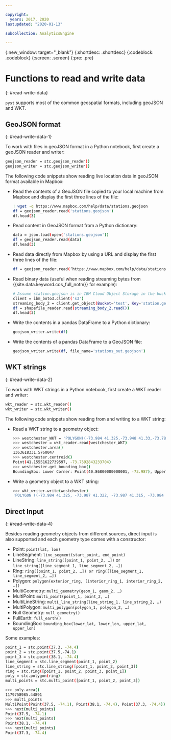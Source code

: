 ```yaml
---

copyright:
  years: 2017, 2020
lastupdated: "2020-01-13"

subcollection: AnalyticsEngine

---
```


<!-- Attribute definitions -->
{:new_window: target="_blank"}
{:shortdesc: .shortdesc}
{:codeblock: .codeblock}
{:screen: .screen}
{:pre: .pre}

# Functions to read and write data
{: #read-write-data}

`pyst` supports most of the common geospatial formats, including  geoJSON and WKT.

## GeoJSON format
{: #read-write-data-1}

To work with files in geoJSON format in a Python notebook, first create a geoJSON reader and writer:
```bash
geojson_reader = stc.geojson_reader()
geojson_writer = stc.geojson_writer()
```
The following code snippets show reading live location data in geoJSON format available in Mapbox:

- Read the contents of a GeoJSON file copied to your local machine from Mapbox and display the first three lines of the file:
    ```bash
    ! wget -q https://www.mapbox.com/help/data/stations.geojson
    df = geojson_reader.read('stations.geojson')
    df.head(3)
    ```
- Read content in GeoJSON format from a Python dictionary:
    ```bash
    data = json.load(open('stations.geojson'))
    df = geojson_reader.read(data)
    df.head(3)
    ```
- Read data directly from Mapbox by using a URL and display the first three lines of the file:
    ```bash
    df = geojson_reader.read(‘https://www.mapbox.com/help/data/stations.geojson’) df.head(3)
    ```
- Read binary data (useful when reading streaming bytes from {{site.data.keyword.cos_full_notm}} for example):
    ```bash
    # Assume station.geojson is in IBM Cloud Object Storage in the bucket "test"
    client = ibm_boto3.client('s3')
    streaming_body_2 = client.get_object(Bucket='test', Key='station.geojson')['Body']
    df = shapefile_reader.read(streaming_body_2.read())
    df.head(3)
    ```
- Write the contents in a pandas DataFrame to a Python dictionary:
    ```bash
    geojson_writer.write(df)
    ```
- Write the contents of a pandas DataFrame to a GeoJSON file:
    ```bash
    geojson_writer.write(df, file_name='stations_out.geojson')
    ```

## WKT strings
{: #read-write-data-2}

To work with WKT strings in a Python notebook, first create a WKT reader and writer:
```bash
wkt_reader = stc.wkt_reader()
wkt_writer = stc.wkt_writer()
```

The following code snippets show reading from and writing to a WKT string:

- Read a WKT string to a geometry object:
    ```bash
    >>> westchester_WKT = 'POLYGON((-73.984 41.325,-73.948 41.33,-73.78 41.346,-73.625 41.363,-73.545 41.37,-73.541 41.368,-73.547 41.297,-73.485 41.223,-73.479 41.215,-73.479 41.211,-73.493 41.203,-73.509 41.197,-73.623 41.144,-73.628 41.143,-73.632 41.14,-73.722 41.099,-73.714 41.091,-73.701 41.073,-73.68 41.049,-73.68 41.047,-73.673 41.041,-73.672 41.038,-73.668 41.035,-73.652 41.015,-73.651 41.011,-73.656 41,-73.655 40.998,-73.656 40.995,-73.654 40.994,-73.654 40.987,-73.617 40.952,-73.618 40.946,-73.746 40.868,-73.751 40.868,-73.821 40.887,-73.826 40.886,-73.84 40.89,-73.844 40.896,-73.844 40.9,-73.85 40.903,-73.853 40.903,-73.854 40.9,-73.859 40.896,-73.909 40.911,-73.92 40.912,-73.923 40.914,-73.923 40.918,-73.901 40.979,-73.894 41.023,-73.893 41.043,-73.896 41.071,-73.894 41.137,-73.94 41.207,-73.965 41.24,-73.973 41.244,-73.975 41.247,-73.976 41.257,-73.973 41.266,-73.95 41.288,-73.966 41.296,-73.98 41.309,-73.984 41.311,-73.987 41.315,-73.987 41.322,-73.984 41.325))'
    >>> westchester = wkt_reader.read(westchester_WKT)
    >>> westchester.area()
    1363618331.5760047
    >>> westchester.centroid()
    Point(41.15551622739597, -73.7592843233704)
    >>> westchester.get_bounding_box()
    BoundingBox: Lower Corner: Point(40.86800000000001, -73.987), Upper Corner: Point(41.36999999999998, -73.479)
    ```
- Write a geometry object to a WKT string:
    ```bash
    >>> wkt_writer.write(westchester)
    'POLYGON ((-73.984 41.325, -73.987 41.322, -73.987 41.315, -73.984 41.311, -73.98 41.309, -73.966 41.296, -73.95 41.288, -73.973 41.266, -73.976 41.257, -73.975 41.247, -73.973 41.244, -73.965 41.24, -73.94 41.207, -73.894 41.137, -73.896 41.071, -73.893 41.043, -73.894 41.023, -73.901 40.979, -73.923 40.918, -73.923 40.914, -73.92 40.912, -73.909 40.911, -73.859 40.896, -73.854 40.9, -73.853 40.903, -73.85 40.903, -73.844 40.9, -73.844 40.896, -73.84 40.89, -73.826 40.886, -73.821 40.887, -73.751 40.868, -73.746 40.868, -73.618 40.946, -73.617 40.952, -73.654 40.987, -73.654 40.994, -73.656 40.995, -73.655 40.998, -73.656 41.0, -73.651 41.011, -73.652 41.015, -73.668 41.035, -73.672 41.038, -73.673 41.041, -73.68 41.047, -73.68 41.049, -73.701 41.073, -73.714 41.091, -73.722 41.099, -73.632 41.14, -73.628 41.143, -73.623 41.144, -73.509 41.197, -73.493 41.203, -73.479 41.211, -73.479 41.215, -73.485 41.223, -73.547 41.297, -73.541 41.368, -73.545 41.37, -73.625 41.363, -73.78 41.346, -73.948 41.33, -73.984 41.325))'
    ```

## Direct Input
{: #read-write-data-4}

Besides reading geometry objects from different sources, direct input is also supported and each geometry type comes with a constructor:

- Point: `point(lat, lon)`
- LineSegment: `line_segment(start_point, end_point)`
- LineString: `line_string([point_1, point_2, …])` or `line_string([line_segment_1, line_segment_2, …])`
- Ring: `ring([point_1, point_2, …]) or ring([line_segment_1, line_segment_2, …])`
- Polygon: `polygon(exterior_ring, [interior_ring_1, interior_ring_2, …])`
- MultiGeometry: `multi_geometry(geom_1, geom_2, …)`
- MultiPoint: `multi_point(point_1, point_2, …)`
- MultiLineString: `multi_line_string(line_string_1, line_string_2, …)`
- MultiPolygon: `multi_polygon(polygon_1, polygon_2, …)`
- Null Geometry: `null_geometry()`
- FullEarth: `full_earth()`
- BoundingBox: `bounding_box(lower_lat, lower_lon, upper_lat, upper_lon)`

Some examples:
```bash
point_1 = stc.point(37.3, -74.4)
point_2 = stc.point(37.5,-74.1)
point_3 = stc.point(38.1, -74.4)
line_segment = stc.line_segment(point_1, point_2)
line_string = stc.line_string([point_1, point_2, point_3])
ring = stc.ring([point_1, point_2, point_3, point_1])
poly = stc.polygon(ring)
multi_points = stc.multi_point([point_1, point_2, point_3])

>>> poly.area()
1179758985.44891
>>> multi_points
MultiPoint(Point(37.5, -74.1), Point(38.1, -74.4), Point(37.3, -74.4))
>>> next(multi_points)
Point(37.5, -74.1)
>>> next(multi_points)
Point(38.1, -74.4)
>>> next(multi_points)
Point(37.3, -74.4)
```
